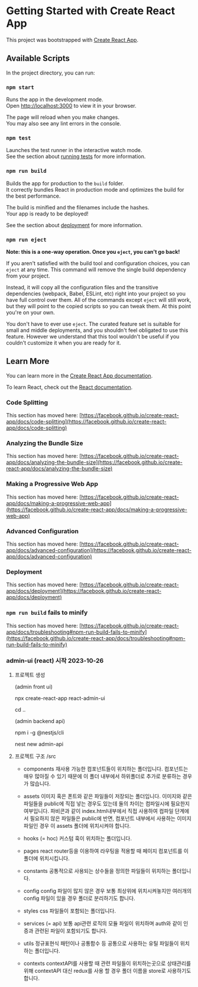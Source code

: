 # Getting Started with Create React App

This project was bootstrapped with [Create React App](https://github.com/facebook/create-react-app).

## Available Scripts

In the project directory, you can run:

### `npm start`

Runs the app in the development mode.\
Open [http://localhost:3000](http://localhost:3000) to view it in your browser.

The page will reload when you make changes.\
You may also see any lint errors in the console.

### `npm test`

Launches the test runner in the interactive watch mode.\
See the section about [running tests](https://facebook.github.io/create-react-app/docs/running-tests) for more information.

### `npm run build`

Builds the app for production to the `build` folder.\
It correctly bundles React in production mode and optimizes the build for the best performance.

The build is minified and the filenames include the hashes.\
Your app is ready to be deployed!

See the section about [deployment](https://facebook.github.io/create-react-app/docs/deployment) for more information.

### `npm run eject`

**Note: this is a one-way operation. Once you `eject`, you can't go back!**

If you aren't satisfied with the build tool and configuration choices, you can `eject` at any time. This command will remove the single build dependency from your project.

Instead, it will copy all the configuration files and the transitive dependencies (webpack, Babel, ESLint, etc) right into your project so you have full control over them. All of the commands except `eject` will still work, but they will point to the copied scripts so you can tweak them. At this point you're on your own.

You don't have to ever use `eject`. The curated feature set is suitable for small and middle deployments, and you shouldn't feel obligated to use this feature. However we understand that this tool wouldn't be useful if you couldn't customize it when you are ready for it.

## Learn More

You can learn more in the [Create React App documentation](https://facebook.github.io/create-react-app/docs/getting-started).

To learn React, check out the [React documentation](https://reactjs.org/).

### Code Splitting

This section has moved here: [https://facebook.github.io/create-react-app/docs/code-splitting](https://facebook.github.io/create-react-app/docs/code-splitting)

### Analyzing the Bundle Size

This section has moved here: [https://facebook.github.io/create-react-app/docs/analyzing-the-bundle-size](https://facebook.github.io/create-react-app/docs/analyzing-the-bundle-size)

### Making a Progressive Web App

This section has moved here: [https://facebook.github.io/create-react-app/docs/making-a-progressive-web-app](https://facebook.github.io/create-react-app/docs/making-a-progressive-web-app)

### Advanced Configuration

This section has moved here: [https://facebook.github.io/create-react-app/docs/advanced-configuration](https://facebook.github.io/create-react-app/docs/advanced-configuration)

### Deployment

This section has moved here: [https://facebook.github.io/create-react-app/docs/deployment](https://facebook.github.io/create-react-app/docs/deployment)

### `npm run build` fails to minify

This section has moved here: [https://facebook.github.io/create-react-app/docs/troubleshooting#npm-run-build-fails-to-minify](https://facebook.github.io/create-react-app/docs/troubleshooting#npm-run-build-fails-to-minify)


### admin-ui (react) 시작 2023-10-26

1. 프로젝트 생성

    (admin front ui)

    npx create-react-app react-admin-ui

    cd ..

    (admin backend api)

    npm i -g @nestjs/cli

    nest new admin-api
    
2. 프로젝트 구조
    /src

    - components
    재사용 가능한 컴포넌트들이 위치하는 폴더입니다.
    컴포넌트는 매우 많아질 수 있기 때문에 이 폴더 내부에서 하위폴더로 추가로 분류하는 경우가 많습니다.

    - assets
    이미지 혹은 폰트와 같은 파일들이 저장되는 폴더입니다.
    이미지와 같은 파일들을 public에 직접 넣는 경우도 있는데 둘의 차이는 컴파일시에 필요한지 여부입니다.
    파비콘과 같이 index.html내부에서 직접 사용하여 컴파일 단계에서 필요하지 않은 파일들은 public에
    반면, 컴포넌트 내부에서 사용하는 이미지 파일인 경우 이 assets 폴더에 위치시켜야 합니다.

    - hooks (= hoc)
    커스텀 훅이 위치하는 폴더입니다.

    - pages
    react router등을 이용하여 라우팅을 적용할 때 페이지 컴포넌트를 이 폴더에 위치시킵니다.

    - constants
    공통적으로 사용되는 상수들을 정의한 파일들이 위치하는 폴더입니다.

    - config
    config 파일이 많지 않은 경우 보통 최상위에 위치시켜놓지만 여러개의 config 파일이 있을 경우 폴더로 분리하기도 합니다.

    - styles
    css 파일들이 포함되는 폴더입니다.

    - services (= api)
    보통 api관련 로직의 모듈 파일이 위치하며 auth와 같이 인증과 관련된 파일이 포함되기도 합니다.

    - utils
    정규표현식 패턴이나 공통함수 등 공통으로 사용하는 유틸 파일들이 위치하는 폴더입니다.

    - contexts
    contextAPI를 사용할 때 관련 파일들이 위치하는곳으로 상태관리를 위해 contextAPI 대신 redux를 사용 할 경우 폴더 이름을 store로 사용하기도 합니다.


